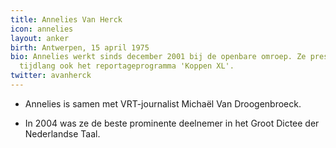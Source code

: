 ```yaml
---
title: Annelies Van Herck
icon: annelies
layout: anker
birth: Antwerpen, 15 april 1975
bio: Annelies werkt sinds december 2001 bij de openbare omroep. Ze presenteerde een
  tijdlang ook het reportageprogramma 'Koppen XL'.
twitter: avanherck
---
```


* Annelies is samen met VRT-journalist Michaël Van Droogenbroeck.

* In 2004 was ze de beste prominente deelnemer in het Groot Dictee der Nederlandse Taal.
